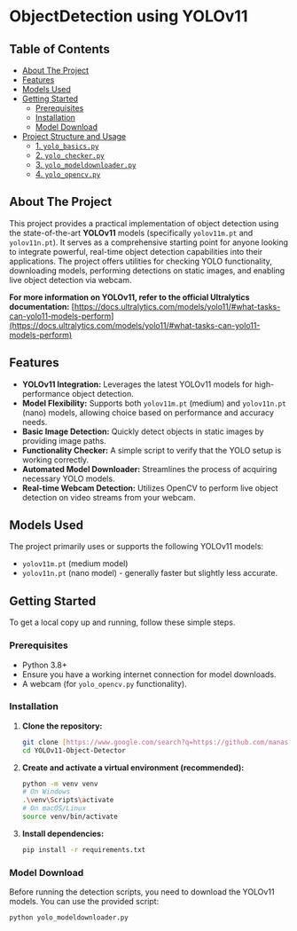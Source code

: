 # ObjectDetection using YOLOv11

## Table of Contents
- [About The Project](#about-the-project)
- [Features](#features)
- [Models Used](#models-used)
- [Getting Started](#getting-started)
  - [Prerequisites](#prerequisites)
  - [Installation](#installation)
  - [Model Download](#model-download)
- [Project Structure and Usage](#project-structure-and-usage)
  - [1. `yolo_basics.py`](#1-yolo_basicspy)
  - [2. `yolo_checker.py`](#2-yolo_checkerpy)
  - [3. `yolo_modeldownloader.py`](#3-yolo_modeldownloaderpy)
  - [4. `yolo_opencv.py`](#4-yolo_opencvpy)

## About The Project

This project provides a practical implementation of object detection using the state-of-the-art **YOLOv11** models (specifically `yolov11m.pt` and `yolov11n.pt`). It serves as a comprehensive starting point for anyone looking to integrate powerful, real-time object detection capabilities into their applications. The project offers utilities for checking YOLO functionality, downloading models, performing detections on static images, and enabling live object detection via webcam.

**For more information on YOLOv11, refer to the official Ultralytics documentation:**
[https://docs.ultralytics.com/models/yolo11/#what-tasks-can-yolo11-models-perform](https://docs.ultralytics.com/models/yolo11/#what-tasks-can-yolo11-models-perform)

## Features

* **YOLOv11 Integration:** Leverages the latest YOLOv11 models for high-performance object detection.
* **Model Flexibility:** Supports both `yolov11m.pt` (medium) and `yolov11n.pt` (nano) models, allowing choice based on performance and accuracy needs.
* **Basic Image Detection:** Quickly detect objects in static images by providing image paths.
* **Functionality Checker:** A simple script to verify that the YOLO setup is working correctly.
* **Automated Model Downloader:** Streamlines the process of acquiring necessary YOLO models.
* **Real-time Webcam Detection:** Utilizes OpenCV to perform live object detection on video streams from your webcam.

## Models Used

The project primarily uses or supports the following YOLOv11 models:
* `yolov11m.pt` (medium model)
* `yolov11n.pt` (nano model) - generally faster but slightly less accurate.

## Getting Started

To get a local copy up and running, follow these simple steps.

### Prerequisites

* Python 3.8+
* Ensure you have a working internet connection for model downloads.
* A webcam (for `yolo_opencv.py` functionality).

### Installation

1.  **Clone the repository:**
    ```bash
    git clone [https://www.google.com/search?q=https://github.com/manasauti29/ObjectDetection-YOLO.git](https://www.google.com/search?q=https://github.com/manasauti29/ObjectDetection-YOLO.git)
    cd YOLOv11-Object-Detector
    ```
2.  **Create and activate a virtual environment (recommended):**
    ```bash
    python -m venv venv
    # On Windows
    .\venv\Scripts\activate
    # On macOS/Linux
    source venv/bin/activate
    ```
3.  **Install dependencies:**
    ```bash
    pip install -r requirements.txt
    ```

### Model Download

Before running the detection scripts, you need to download the YOLOv11 models. You can use the provided script:

```bash
python yolo_modeldownloader.py
